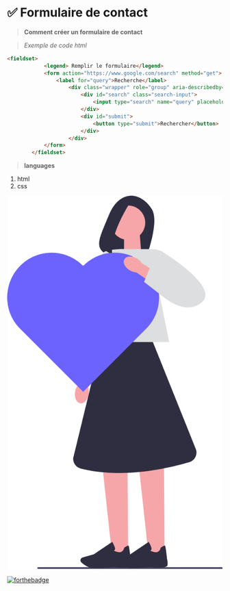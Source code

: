 # ✅ Formulaire de contact
>**Comment créer  un formulaire de contact**

>*Exemple de code html*
```html
<fieldset>
            <legend> Remplir le formulaire</legend>
            <form action="https://www.google.com/search" method="get">
                <label for="query">Recherche</label>
                    <div class="wrapper" role="group" aria-describedby="search submit">
                        <div id="search" class="search-input">
                            <input type="search" name="query" placeholder="search" aria-required="true" required>
                        </div>
                        <div id="submit">
                            <button type="submit">Rechercher</button>
                        </div>
                    </div>
            </form>
        </fieldset>

```

>**languages**
1. html
2. css

 ![cover](./asset/undraw_undraw_love_it_xkc2_gyie.svg)

[![forthebadge](https://forthebadge.com/images/featured/featured-uses-html.svg)](https://forthebadge.com)